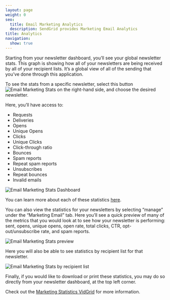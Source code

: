 ```yaml
---
layout: page
weight: 0
seo:
  title: Email Marketing Analytics
  description: SendGrid provides Marketing Email Analytics
title: Analytics
navigation:
  show: true
---
```


Starting from your newsletter dashboard, you’ll see your global newsletter stats. This graph is showing how all of your newsletters are being received by all of your recipient lists. It’s a global view of all of the sending that you’ve done through this application.

To see the stats from a specific newsletter, select this button ![Email Marketing Stats]({{root_url}}/images/EmailMarketing_Analytics_1.png) on the right-hand side, and choose the desired newsletter.

Here, you’ll have access to:

* Requests
* Deliveries
* Opens
* Unique Opens
* Clicks
* Unique Clicks
* Click-through ratio
* Bounces
* Spam reports
* Repeat spam reports
* Unsubscribes
* Repeat bounces
* Invalid emails

![Email Marketing Stats Dashboard]({{root_url}}/images/EmailMarketing_Analytics_2.png)

You can learn more about each of these statistics [here]({{root_url}}/Delivery_Metrics/metrics.html).

You can also view the statistics for your newsletters by selecting “manage” under the “Marketing Email” tab. Here you’ll see a quick preview of many of the metrics that you would look at to see how your newsletter is performing: sent, opens, unique opens, open rate, total clicks, CTR, opt-out/unsubscribe rate, and spam reports.

![Email Marketing Stats preview]({{root_url}}/images/EmailMarketing_Analytics_3.png)

Here you will also be able to see statistics by recipient list for that newsletter.

![Email Marketing Stats by recipient list]({{root_url}}/images/EmailMarketing_Analytics_4.png)

Finally, if you would like to download or print these statistics, you may do so directly from your newsletter dashboard, at the top left corner.

Check out the [Marketing Statistics VidGrid]({{root_url}}/VidGrid/Marketing_Emails/Analytics/marketing_statistics.html) for more information.
